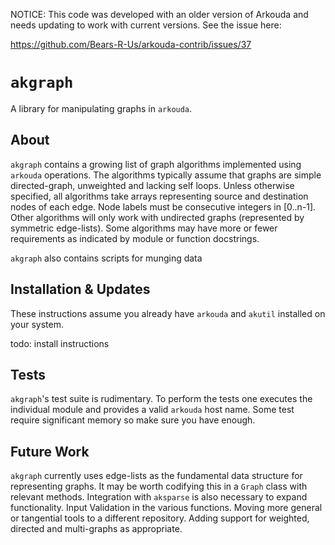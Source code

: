 NOTICE: This code was developed with an older version of Arkouda and needs updating to work with current versions. See the issue here:

https://github.com/Bears-R-Us/arkouda-contrib/issues/37



# `akgraph`

A library for manipulating graphs in `arkouda`.

##  About

`akgraph` contains a growing list of graph algorithms implemented using
`arkouda` operations. The algorithms typically assume that graphs are simple
directed-graph, unweighted and lacking self loops.  Unless otherwise specified,
all algorithms take arrays representing source and destination nodes of each
edge. Node labels must be consecutive integers in [0..n-1].  Other algorithms
will only work with undirected graphs (represented by symmetric edge-lists).
Some algorithms may have more or fewer requirements as indicated by module or
function docstrings.

`akgraph` also contains scripts for munging data

## Installation & Updates

These instructions assume you already have `arkouda` and `akutil` installed
on your system.

todo: install instructions

## Tests

`akgraph`'s test suite is rudimentary.  To perform the tests one executes
the individual module and provides a valid `arkouda` host name.  Some test
require significant memory so make sure you have enough.

## Future Work

`akgraph` currently uses edge-lists as the fundamental data structure for
representing graphs.  It may be worth codifying this in a `Graph` class with
relevant methods.  Integration with `aksparse` is also necessary to expand
functionality.  Input Validation in the various functions.  Moving more general
or tangential tools to a different repository.  Adding support for weighted,
directed and multi-graphs as appropriate.

